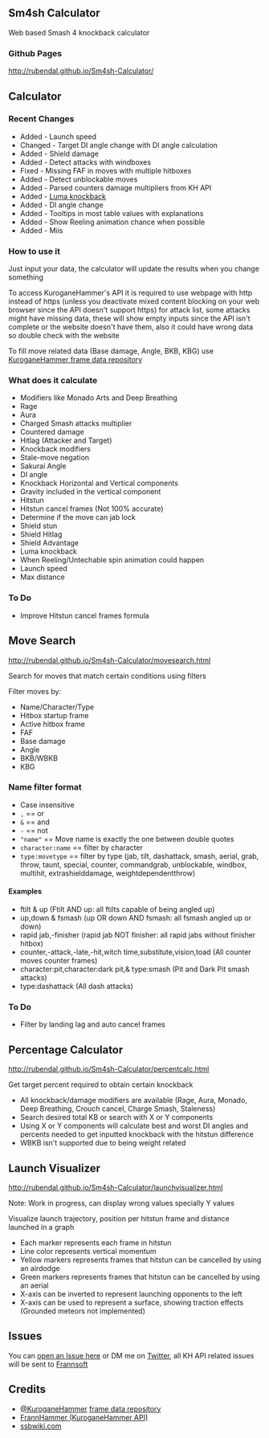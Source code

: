 ## Sm4sh Calculator
Web based Smash 4 knockback calculator

### Github Pages
http://rubendal.github.io/Sm4sh-Calculator/

## Calculator

### Recent Changes
* Added - Launch speed
* Changed - Target DI angle change with DI angle calculation
* Added - Shield damage
* Added - Detect attacks with windboxes
* Fixed - Missing FAF in moves with multiple hitboxes
* Added - Detect unblockable moves
* Added - Parsed counters damage multipliers from KH API
* Added - [Luma knockback](https://twitter.com/LettuceUdon/status/755101541405556736)
* Added - DI angle change
* Added - Tooltips in most table values with explanations
* Added - Show Reeling animation chance when possible
* Added - Miis

### How to use it
Just input your data, the calculator will update the results when you change something

To access KuroganeHammer's API it is required to use webpage with http instead of https (unless you deactivate mixed content blocking on your web browser since the API doesn't support https) for attack list, some attacks might have missing data, these will show empty inputs since the API isn't complete or the website doesn't have them, also it could have wrong data so double check with the website

To fill move related data (Base damage, Angle, BKB, KBG) use [KuroganeHammer frame data repository](http://kuroganehammer.com/Smash4)

### What does it calculate
* Modifiers like Monado Arts and Deep Breathing
* Rage
* Aura
* Charged Smash attacks multiplier
* Countered damage
* Hitlag (Attacker and Target)
* Knockback modifiers
* Stale-move negation
* Sakurai Angle
* DI angle
* Knockback Horizontal and Vertical components
* Gravity included in the vertical component
* Hitstun
* Hitstun cancel frames (Not 100% accurate)
* Determine if the move can jab lock
* Shield stun
* Shield Hitlag
* Shield Advantage
* Luma knockback
* When Reeling/Untechable spin animation could happen
* Launch speed
* Max distance

### To Do
* Improve Hitstun cancel frames formula

## Move Search
http://rubendal.github.io/Sm4sh-Calculator/movesearch.html

Search for moves that match certain conditions using filters

Filter moves by:
* Name/Character/Type
* Hitbox startup frame
* Active hitbox frame
* FAF
* Base damage
* Angle
* BKB/WBKB
* KBG

### Name filter format
* Case insensitive
* `,` == or
* `&` == and
* `-` == not
* `"name"` == Move name is exactly the one between double quotes
* `character:name` == filter by character
* `type:movetype` == filter by type (jab, tilt, dashattack, smash, aerial, grab, throw, taunt, special, counter, commandgrab, unblockable, windbox, multihit, extrashielddamage, weightdependentthrow)


#### Examples
* ftilt & up (Ftilt AND up: all ftilts capable of being angled up)
* up,down & fsmash (up OR down AND fsmash: all fsmash angled up or down)
* rapid jab,-finisher (rapid jab NOT finisher: all rapid jabs without finisher hitbox)
* counter,-attack,-late,-hit,witch time,substitute,vision,toad (All counter moves counter frames)
* character:pit,character:dark pit,& type:smash (Pit and Dark Pit smash attacks)
* type:dashattack (All dash attacks)

### To Do
* Filter by landing lag and auto cancel frames

## Percentage Calculator
http://rubendal.github.io/Sm4sh-Calculator/percentcalc.html

Get target percent required to obtain certain knockback

* All knockback/damage modifiers are available (Rage, Aura, Monado, Deep Breathing, Crouch cancel, Charge Smash, Staleness)
* Search desired total KB or search with X or Y components
* Using X or Y components will calculate best and worst DI angles and percents needed to get inputted knockback with the hitstun difference
* WBKB isn't supported due to being weight related

## Launch Visualizer
http://rubendal.github.io/Sm4sh-Calculator/launchvisualizer.html

Note: Work in progress, can display wrong values specially Y values

Visualize launch trajectory, position per hitstun frame and distance launched in a graph

* Each marker represents each frame in hitstun
* Line color represents vertical momentum
* Yellow markers represents frames that hitstun can be cancelled by using an airdodge
* Green markers represents frames that hitstun can be cancelled by using an aerial
* X-axis can be inverted to represent launching opponents to the left
* X-axis can be used to represent a surface, showing traction effects (Grounded meteors not implemented)

## Issues
You can [open an Issue here](https://github.com/rubendal/Sm4sh-Calculator-Web/issues) or DM me on [Twitter](https://twitter.com/Ruben_dal), all KH API related issues will be sent to [Frannsoft](https://github.com/Frannsoft/FrannHammer)

## Credits
* [@KuroganeHammer](https://twitter.com/KuroganeHammer) [frame data repository](http://kuroganehammer.com/Smash4)
* [FrannHammer (KuroganeHammer API)](https://github.com/Frannsoft/FrannHammer)
* [ssbwiki.com](http://www.ssbwiki.com)
